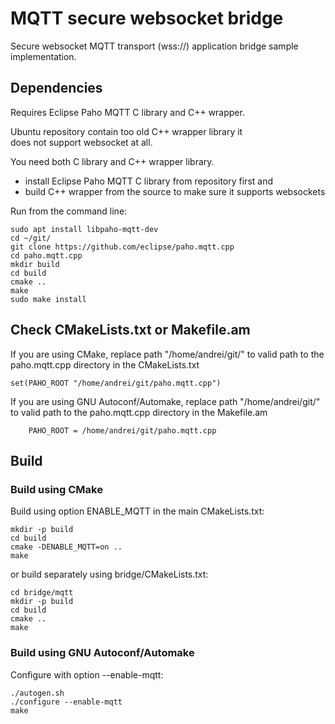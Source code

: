# MQTT secure websocket bridge

Secure websocket MQTT transport (wss://) application bridge sample implementation.

## Dependencies

Requires Eclipse Paho MQTT C library and C++ wrapper.

Ubuntu repository contain too old C++ wrapper library it  
does not support websocket at all.

You need both C library and C++ wrapper library.

- install Eclipse Paho MQTT C library from repository first and
- build C++ wrapper from the source to make sure it supports websockets

Run from the command line:

```
sudo apt install libpaho-mqtt-dev
cd ~/git/
git clone https://github.com/eclipse/paho.mqtt.cpp
cd paho.mqtt.cpp
mkdir build
cd build
cmake ..
make
sudo make install
```

## Check CMakeLists.txt or Makefile.am

If you are using CMake, replace path "/home/andrei/git/" to valid path to the paho.mqtt.cpp directory in the CMakeLists.txt   
```
set(PAHO_ROOT "/home/andrei/git/paho.mqtt.cpp")
```

If you are using GNU Autoconf/Automake, replace path "/home/andrei/git/" to valid path to the paho.mqtt.cpp directory in the Makefile.am
```
    PAHO_ROOT = /home/andrei/git/paho.mqtt.cpp
```

## Build

### Build using CMake

Build using option ENABLE_MQTT in the main CMakeLists.txt:

```
mkdir -p build
cd build
cmake -DENABLE_MQTT=on ..
make
```

or build separately using bridge/CMakeLists.txt:

```
cd bridge/mqtt
mkdir -p build
cd build
cmake ..
make
```

### Build using GNU Autoconf/Automake

Configure with option --enable-mqtt:

```shell
./autogen.sh
./configure --enable-mqtt
make
```
